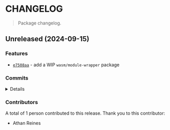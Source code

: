 # CHANGELOG

> Package changelog.

<section class="release" id="unreleased">

## Unreleased (2024-09-15)

<section class="features">

### Features

-   [`e7508aa`](https://github.com/stdlib-js/stdlib/commit/e7508aa936ebfd9e70f0b80e19a7da76d2c0515f) - add a WIP `wasm/module-wrapper` package

</section>

<!-- /.features -->

<section class="commits">

### Commits

<details>

-   [`e7508aa`](https://github.com/stdlib-js/stdlib/commit/e7508aa936ebfd9e70f0b80e19a7da76d2c0515f) - **feat:** add a WIP `wasm/module-wrapper` package _(by Athan Reines)_

</details>

</section>

<!-- /.commits -->

<section class="contributors">

### Contributors

A total of 1 person contributed to this release. Thank you to this contributor:

-   Athan Reines

</section>

<!-- /.contributors -->

</section>

<!-- /.release -->

